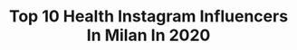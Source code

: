 ---
title: Top 10 Health Instagram Influencers In Milan In 2020
description: >-
  Find top health Instagram influencers in Milan in 2020. Most popular hashtags: #love #fashion #iorestoacasa #italy.
platform: Instagram
profiles:
  - username: "harlysbecerra"
    fullname: >-
      Harlys Becerra
    location: "Italy"
    followers: 220660
    engagement: 451
    commentsToLikes: 0.024792
    id: ck5zqb42aua4j0i1467l64s49
    verified: true
    hashtags: "#madrid, #valbuenavisavis, #challengingtimes, #actorslife"
  - username: "flavialauramanzoli"
    fullname: >-
      Flavia Laura Manzoli
    location: "Italy"
    followers: 18189
    engagement: 374
    commentsToLikes: 0.121156
    id: ck135occu2ew60i19irooo0rj
    verified: false
    hashtags: "#abeti, #pixibeautybox, #pixiprettiesbox, #shoppingaddict"
  - username: "alvarocasavechia"
    fullname: >-
      Alvaro casavechia
    location: "Italy"
    followers: 18511
    engagement: 432
    commentsToLikes: 0.057096
    id: ck5zv5pxs3mw20i14tqr5fiej
    verified: false
    hashtags: "#fashionphotographer, #fineartphotography, #springsummer2020, #woellerphoto"
  - username: "loredanasea"
    fullname: >-
      Loredana
    location: "Italy"
    followers: 20191
    engagement: 890
    commentsToLikes: 0.118268
    id: ck5hems0ptq0k0i114frybjhi
    verified: false
    hashtags: "#nevergiveup, #nolimits, #loveyou, #missyou"
  - username: "instaflaviaso"
    fullname: >-
      Flavia Sodano
    location: "Italy"
    followers: 55100
    engagement: 326
    commentsToLikes: 0.071161
    id: ck8t5wt06bi6u0j78rmruzfe8
    verified: false
    hashtags: "#quarantinelife, #training, #walking, #makeup"
  - username: "laurabarthofficial"
    fullname: >-
      LAURA BARTH
    location: "Italy"
    followers: 179915
    engagement: 329
    commentsToLikes: 0.032777
    id: ck5c14nyougg00i11ak68jtal
    verified: true
    hashtags: "#longhairdontcare, #iosonoroma, #christmas, #comfychic"
  - username: "gianlucadisotto"
    fullname: >-
      💈GIANLUCA💈
    location: "Italy"
    followers: 28150
    engagement: 184
    commentsToLikes: 0.046172
    id: ck6tzzdugcqvr0j719y5t9zl5
    verified: false
    hashtags: "#mensfashion, #fashion, #rock, #festival"
  - username: "samara.wierer"
    fullname: >-
      Samara🦋
    location: "Italy"
    followers: 19013
    engagement: 312
    commentsToLikes: 0.012141
    id: ck6trw9ct1gib0j713oncv91w
    verified: false
    hashtags: "#clean, #day, #quoteoftheday, #wonderland"
  - username: "silvia.fascians"
    fullname: >-
      Silvia Fascians 💪🏽🌙
    location: "Italy"
    followers: 168955
    engagement: 375
    commentsToLikes: 0.013552
    id: ck6u5wjczc5ws0j71b0298dar
    verified: true
    hashtags: "#addominali, #iostoacasaemialleno, #travel, #senzaglutine"
  - username: "jimmy.spagnesi"
    fullname: >-
      Gianmarco Spagnesi
    location: "Italy"
    followers: 7587
    engagement: 689
    commentsToLikes: 0.008197
    id: ck6u5x1jcc8ws0j71xre41ie1
    verified: false
    hashtags: "#choco, #neverstopexploring, #record, #workout"
---